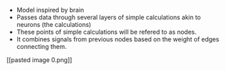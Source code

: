 - Model inspired by brain
- Passes data through several layers of simple calculations akin to neurons (the calculations)
- These points of simple calculations will be refered to as nodes.
- It combines signals from previous nodes based on the weight of edges connecting them.




[[pasted image 0.png]]